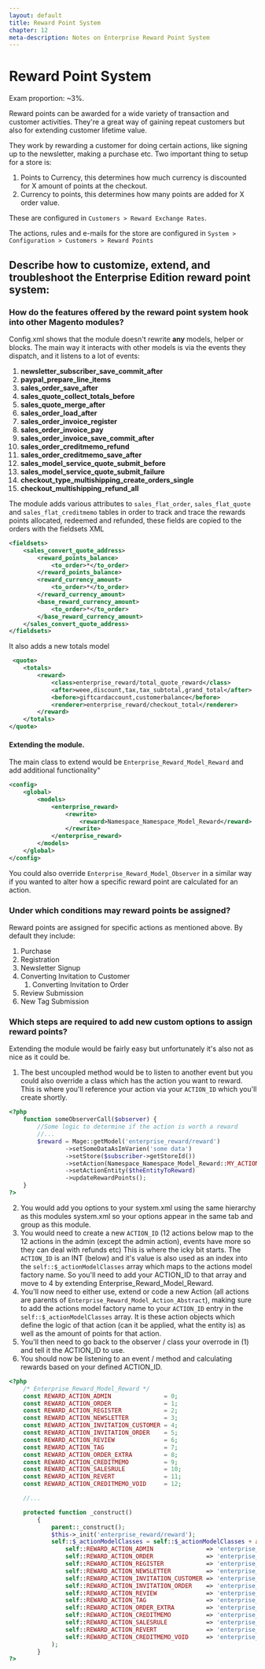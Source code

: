 ```yaml
---
layout: default
title: Reward Point System
chapter: 12
meta-description: Notes on Enterprise Reward Point System
---
```


# Reward Point System

Exam proportion: ~3%.

Reward points can be awarded for a wide variety of transaction and customer activities. They're a great way of gaining repeat customers but also for extending customer lifetime value.

They work by rewarding a customer for doing certain actions, like signing up to the newsletter, making a purchase etc. Two important thing to setup for a store is:

1. Points to Currency, this determines how much currency is discounted for X amount of points at the checkout.
2. Currency to points, this determines how many points are added for X order value.

These are configured in `Customers > Reward Exchange Rates`.

The actions, rules and e-mails for the store are configured in `System > Configuration > Customers > Reward Points`

## Describe how to customize, extend, and troubleshoot the Enterprise Edition reward point system:

### How do the features offered by the reward point system hook into other Magento modules?

Config.xml shows that the module doesn't rewrite **any** models, helper or blocks. The main way it interacts with other models is via the events they dispatch, and it listens to a lot of events:

1. __newsletter\_subscriber\_save\_commit\_after__
2. __paypal\_prepare\_line\_items__
3. __sales\_order\_save\_after__
4. __sales\_quote\_collect\_totals\_before__
5. __sales\_quote\_merge\_after__
6. __sales\_order\_load\_after__
7. __sales\_order\_invoice\_register__
8. __sales\_order\_invoice\_pay__
9. __sales\_order\_invoice\_save\_commit\_after__
10. __sales\_order\_creditmemo\_refund__
11. __sales\_order\_creditmemo\_save\_after__
12. __sales\_model\_service\_quote\_submit\_before__
13. __sales\_model\_service\_quote\_submit\_failure__
14. __checkout\_type\_multishipping\_create\_orders\_single__
15. __checkout\_multishipping\_refund\_all__

The module adds various attributes to `sales_flat_order`, `sales_flat_quote` and `sales_flat_creditmemo` tables in order to track and trace the rewards points allocated,
redeemed and refunded, these fields are copied to the orders with the fieldsets XML

```xml
<fieldsets>
    <sales_convert_quote_address>
        <reward_points_balance>
            <to_order>*</to_order>
        </reward_points_balance>
        <reward_currency_amount>
            <to_order>*</to_order>
        </reward_currency_amount>
        <base_reward_currency_amount>
            <to_order>*</to_order>
        </base_reward_currency_amount>
    </sales_convert_quote_address>
</fieldsets>
```

It also adds a new totals model

```xml
 <quote>
    <totals>
        <reward>
            <class>enterprise_reward/total_quote_reward</class>
            <after>weee,discount,tax,tax_subtotal,grand_total</after>
            <before>giftcardaccount,customerbalance</before>
            <renderer>enterprise_reward/checkout_total</renderer>
        </reward>
    </totals>
</quote>
```



#### Extending the module.

The main class to extend would be `Enterprise_Reward_Model_Reward` and add additional functionality"

```xml
<config>
    <global>
        <models>
            <enterprise_reward>
                <rewrite>
                    <reward>Namespace_Namespace_Model_Reward</reward>
                </rewrite>
            </enterprise_reward>
        </models>
    </global>
</config>
```

You could also override `Enterprise_Reward_Model_Observer` in a similar way if you wanted to alter how a specific reward point are calculated for an action.

### Under which conditions may reward points be assigned?

Reward points are assigned for specific actions as mentioned above. By default they include:

1. Purchase
2. Registration
3. Newsletter Signup
4. Converting Invitation to Customer
    1. Converting Invitation to Order
5. Review Submission
6. New Tag Submission

### Which steps are required to add new custom options to assign reward points?

Extending the module would be fairly easy but unfortunately it's also not as nice as it could be.

1. The best uncoupled method would be to listen to another event but you could also override a class which has the action you want to reward. This is where you'll reference your action via your `ACTION_ID` which you'll create shortly.

```php
<?php
    function someObserverCall($observer) {
        //Some logic to determine if the action is worth a reward
        //...
        $reward = Mage::getModel('enterprise_reward/reward')
                ->setSomeDataAsImVarien('some data')
                ->setStore($subscriber->getStoreId())
                ->setAction(Namespace_Namespace_Model_Reward::MY_ACTION_ID)
                ->setActionEntity($theEntityToReward)
                ->updateRewardPoints();
    }
?>
```

2. You would add you options to your system.xml using the same hierarchy as this modules system.xml so your options appear in the same tab and group as this module.
3. You would need to create a new `ACTION_ID` (12 actions below map to the 12 actions in the admin (except the admin action), events have more so they can deal with refunds etc)
This is where the icky bit starts. The `ACTION_ID` is an INT (below) and it's value is also used as an index into the `self::$_actionModelClasses` array which maps to the actions model factory name. So you'll
need to add your ACTION_ID to that array and move to 4 by extending Enterprise\_Reward\_Model\_Reward.
4. You'll now need to either use, extend or code a new Action (all actions are parents of `Enterprise_Reward_Model_Action_Abstract`), making sure to add the actions
model factory name to your `ACTION_ID` entry in the `self::$_actionModelClasses` array. It is these action objects which define the logic of that action (can it be applied, what the entity is)
as well as the amount of points for that action.
5. You'll then need to go back to the observer / class your overrode in (1) and tell it the ACTION_ID to use.
6. You should now be listening to an event / method and calculating rewards based on your defined ACTION_ID.

```php
<?php
    /* Enterprise_Reward_Model_Reward */
    const REWARD_ACTION_ADMIN               = 0;
    const REWARD_ACTION_ORDER               = 1;
    const REWARD_ACTION_REGISTER            = 2;
    const REWARD_ACTION_NEWSLETTER          = 3;
    const REWARD_ACTION_INVITATION_CUSTOMER = 4;
    const REWARD_ACTION_INVITATION_ORDER    = 5;
    const REWARD_ACTION_REVIEW              = 6;
    const REWARD_ACTION_TAG                 = 7;
    const REWARD_ACTION_ORDER_EXTRA         = 8;
    const REWARD_ACTION_CREDITMEMO          = 9;
    const REWARD_ACTION_SALESRULE           = 10;
    const REWARD_ACTION_REVERT              = 11;
    const REWARD_ACTION_CREDITMEMO_VOID     = 12;

    //...

    protected function _construct()
        {
            parent::_construct();
            $this->_init('enterprise_reward/reward');
            self::$_actionModelClasses = self::$_actionModelClasses + array(
                self::REWARD_ACTION_ADMIN               => 'enterprise_reward/action_admin',
                self::REWARD_ACTION_ORDER               => 'enterprise_reward/action_order',
                self::REWARD_ACTION_REGISTER            => 'enterprise_reward/action_register',
                self::REWARD_ACTION_NEWSLETTER          => 'enterprise_reward/action_newsletter',
                self::REWARD_ACTION_INVITATION_CUSTOMER => 'enterprise_reward/action_invitationCustomer',
                self::REWARD_ACTION_INVITATION_ORDER    => 'enterprise_reward/action_invitationOrder',
                self::REWARD_ACTION_REVIEW              => 'enterprise_reward/action_review',
                self::REWARD_ACTION_TAG                 => 'enterprise_reward/action_tag',
                self::REWARD_ACTION_ORDER_EXTRA         => 'enterprise_reward/action_orderExtra',
                self::REWARD_ACTION_CREDITMEMO          => 'enterprise_reward/action_creditmemo',
                self::REWARD_ACTION_SALESRULE           => 'enterprise_reward/action_salesrule',
                self::REWARD_ACTION_REVERT              => 'enterprise_reward/action_orderRevert',
                self::REWARD_ACTION_CREDITMEMO_VOID     => 'enterprise_reward/action_creditmemoVoid'
            );
        }
?>
```



